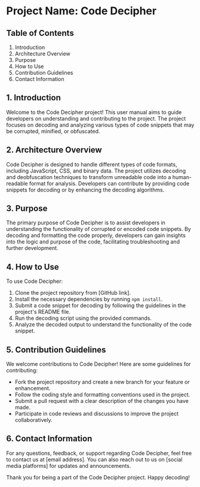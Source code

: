 # Project Name: Code Decipher

## Table of Contents
1. Introduction
2. Architecture Overview
3. Purpose
4. How to Use
5. Contribution Guidelines
6. Contact Information

## 1. Introduction
Welcome to the Code Decipher project! This user manual aims to guide developers on understanding and contributing to the project. The project focuses on decoding and analyzing various types of code snippets that may be corrupted, minified, or obfuscated.

## 2. Architecture Overview
Code Decipher is designed to handle different types of code formats, including JavaScript, CSS, and binary data. The project utilizes decoding and deobfuscation techniques to transform unreadable code into a human-readable format for analysis. Developers can contribute by providing code snippets for decoding or by enhancing the decoding algorithms.

## 3. Purpose
The primary purpose of Code Decipher is to assist developers in understanding the functionality of corrupted or encoded code snippets. By decoding and formatting the code properly, developers can gain insights into the logic and purpose of the code, facilitating troubleshooting and further development.

## 4. How to Use
To use Code Decipher:
1. Clone the project repository from [GitHub link].
2. Install the necessary dependencies by running `npm install`.
3. Submit a code snippet for decoding by following the guidelines in the project's README file.
4. Run the decoding script using the provided commands.
5. Analyze the decoded output to understand the functionality of the code snippet.

## 5. Contribution Guidelines
We welcome contributions to Code Decipher! Here are some guidelines for contributing:
- Fork the project repository and create a new branch for your feature or enhancement.
- Follow the coding style and formatting conventions used in the project.
- Submit a pull request with a clear description of the changes you have made.
- Participate in code reviews and discussions to improve the project collaboratively.

## 6. Contact Information
For any questions, feedback, or support regarding Code Decipher, feel free to contact us at [email address]. You can also reach out to us on [social media platforms] for updates and announcements.

Thank you for being a part of the Code Decipher project. Happy decoding!